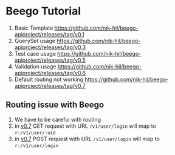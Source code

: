 # Beego Tutorial

 1. Basic Template https://github.com/nik-hil/beego-apiproject/releases/tag/v0.1
 1. QuerySet usage  https://github.com/nik-hil/beego-apiproject/releases/tag/v0.3
 1. Test case usage https://github.com/nik-hil/beego-apiproject/releases/tag/v0.5
 1. Validation usage https://github.com/nik-hil/beego-apiproject/releases/tag/v0.6
 1. Default routing not working https://github.com/nik-hil/beego-apiproject/releases/tag/v0.7

 ## Routing issue with Beego

 1. We have to be careful with routing
 1. in [v0.7](https://github.com/nik-hil/beego-apiproject/releases/tag/v0.7) GET  request with URL `/v1/user/login` will map to `r:/v1/user/:uid`
 1. in [v0.7](https://github.com/nik-hil/beego-apiproject/releases/tag/v0.7) POST  request with URL `/v1/user/login` will map to `r:/v1/user/login`